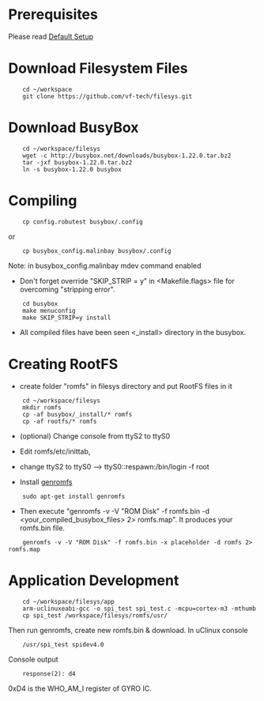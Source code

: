 Prerequisites
=========
Please read [Default Setup](https://github.com/mehmetalinbay/uclinux/blob/master/default_setup_README.md)

Download Filesystem Files
=========
```
	cd ~/workspace
	git clone https://github.com/vf-tech/filesys.git
```
 
Download BusyBox
=========
```
	cd ~/workspace/filesys
	wget -c http://busybox.net/downloads/busybox-1.22.0.tar.bz2
	tar -jxf busybox-1.22.0.tar.bz2
	ln -s busybox-1.22.0 busybox
```
Compiling
=========
```
	cp config.robutest busybox/.config
```
or
```
	cp busybox_config.malinbay busybox/.config
```
Note: in busybox_config.malinbay mdev command enabled

* Don't forget override "SKIP_STRIP = y" in <Makefile.flags> file for overcoming "stripping error".
```
	cd busybox
	make menuconfig
	make SKIP_STRIP=y install
```
* All compiled files have been seen <_install> directory in the busybox.

Creating RootFS
=========
* create folder "romfs" in filesys directory and put RootFS files in it
```
	cd ~/workspace/filesys
	mkdir romfs
	cp -af busybox/_install/* romfs
	cp -af rootfs/* romfs
```
* (optional) Change console from ttyS2 to ttyS0
* Edit romfs/etc/inittab, 
* change ttyS2 to ttyS0 --> ttyS0::respawn:/bin/login -f root


* Install [genromfs](http://romfs.sourceforge.net/)
```
	sudo apt-get install genromfs
```
* Then execute "genromfs -v -V "ROM Disk" -f romfs.bin -d <your_compiled_busybox_files> 2> romfs.map". It produces your romfs.bin file.
```
	genromfs -v -V "ROM Disk" -f romfs.bin -x placeholder -d romfs 2> romfs.map
```

Application Development
=========
```
	cd ~/workspace/filesys/app
	arm-uclinuxeabi-gcc -o spi_test spi_test.c -mcpu=cortex-m3 -mthumb
	cp spi_test /workspace/filesys/romfs/usr/
```

Then run genromfs, create new romfs.bin & download. 
In uClinux console

```
	/usr/spi_test spidev4.0
```

Console output

```
	response(2): d4 
```

0xD4 is the WHO_AM_I register of GYRO IC.
